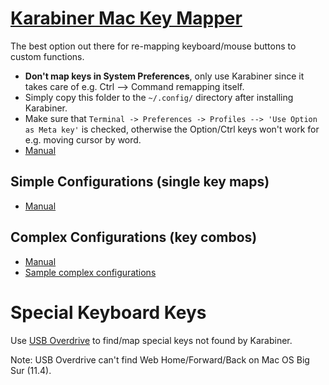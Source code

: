 # [Karabiner Mac Key Mapper](https://karabiner-elements.pqrs.org/)

The best option out there for re-mapping keyboard/mouse buttons to custom functions.

* **Don't map keys in System Preferences**, only use Karabiner since it takes care of e.g. Ctrl --> Command remapping itself.
* Simply copy this folder to the `~/.config/` directory after installing Karabiner.
* Make sure that `Terminal -> Preferences -> Profiles --> 'Use Option as Meta key'` is checked, otherwise the Option/Ctrl keys won't work for e.g. moving cursor by word.
* [Manual](https://karabiner-elements.pqrs.org/docs/manual/configuration/)


## Simple Configurations (single key maps)

* [Manual](https://karabiner-elements.pqrs.org/docs/manual/configuration/configure-simple-modifications/)


## Complex Configurations (key combos)

* [Manual](https://karabiner-elements.pqrs.org/docs/manual/configuration/configure-complex-modifications/)
* [Sample complex configurations](https://ke-complex-modifications.pqrs.org/)



# Special Keyboard Keys

Use [USB Overdrive](https://www.usboverdrive.com/) to find/map special keys not found by Karabiner.

Note: USB Overdrive can't find Web Home/Forward/Back on Mac OS Big Sur (11.4).
